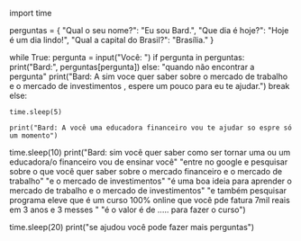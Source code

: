 import time

perguntas = {
    "Qual o seu nome?": "Eu sou Bard.",
    "Que dia é hoje?": "Hoje é um dia lindo!",
    "Qual a capital do Brasil?": "Brasília."
}

while True:
    pergunta = input("Você: ")
    if pergunta in perguntas:
        print("Bard:", perguntas[pergunta])
    else:
        "quando não encontrar a pergunta"
        print("Bard: A sim voce quer saber sobre o mercado de trabalho e o mercado de investimentos , espere um pouco para eu te ajudar.")
        break
else:

    time.sleep(5)

    print("Bard: A você uma educadora financeiro vou te ajudar so espre só um momento")

time.sleep(10)
print("Bard: sim você quer saber como  ser tornar uma ou um educadora/o  financeiro vou de ensinar você"
       "entre no google e pesquisar sobre o que você quer saber sobre o mercado financeiro e o mercado de trabalho"
       "e o mercado de investimentos" "é uma boa ideia para aprender o mercado de trabalho e o mercado de investimentos"
       "e também pesquisar programa eleve que é um curso 100% online que você pde fatura 7mil reais em 3 anos e 3 messes "
       "é o valor é de ..... para fazer o curso")

time.sleep(20)
print("se ajudou você pode fazer mais perguntas")
